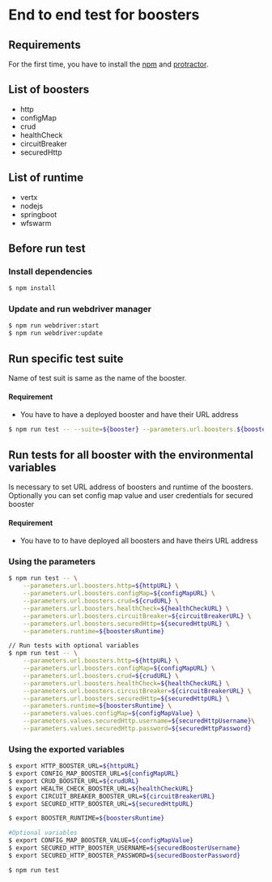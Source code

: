 # End to end test for boosters
## Requirements
For the first time, you have to install the [npm](https://www.npmjs.com/get-npm) and [protractor](http://www.protractortest.org).

## List of boosters
* http
* configMap
* crud
* healthCheck
* circuitBreaker
* securedHttp

## List of runtime
* vertx
* nodejs
* springboot
* wfswarm

## Before run test
### Install dependencies
```bash
$ npm install
```
### Update and run webdriver manager
```bash
$ npm run webdriver:start
$ npm run webdriver:update
```

## Run specific test suite
Name of test suit is same as the name of the booster.
#### Requirement
* You have to have a deployed booster and have their URL address
```bash
$ npm run test -- --suite=${booster} --parameters.url.boosters.${booster}=${boosterURL} --parameters.runtime=${boostersRuntime}
```

## Run tests for all booster with the environmental variables
Is necessary to set URL address of boosters and runtime of the boosters. Optionally you can set config map value and user credentials for secured booster
#### Requirement
* You have to to have deployed all boosters and have theirs URL address

### Using the parameters
```bash
$ npm run test -- \
    --parameters.url.boosters.http=${httpURL} \
    --parameters.url.boosters.configMap=${configMapURL} \
    --parameters.url.boosters.crud=${crudURL} \
    --parameters.url.boosters.healthCheck=${healthCheckURL} \
    --parameters.url.boosters.circuitBreaker=${circuitBreakerURL} \
    --parameters.url.boosters.securedHttp=${securedHttpURL} \
    --parameters.runtime=${boostersRuntime}

// Run tests with optional variables
$ npm run test -- \
    --parameters.url.boosters.http=${httpURL} \
    --parameters.url.boosters.configMap=${configMapURL} \
    --parameters.url.boosters.crud=${crudURL} \
    --parameters.url.boosters.healthCheck=${healthCheckURL} \
    --parameters.url.boosters.circuitBreaker=${circuitBreakerURL} \
    --parameters.url.boosters.securedHttp=${securedHttpURL} \
    --parameters.runtime=${boostersRuntime} \
    --parameters.values.configMap=${configMapValue} \
    --parameters.values.securedHttp.username=${securedHttpUsername}\
    --parameters.values.securedHttp.password=${securedHttpPassword}

```
### Using the exported variables
```bash
$ export HTTP_BOOSTER_URL=${httpURL}
$ export CONFIG_MAP_BOOSTER_URL=${configMapURL} 
$ export CRUD_BOOSTER_URL=${crudURL}
$ export HEALTH_CHECK_BOOSTER_URL=${healthCheckURL}
$ export CIRCUIT_BREAKER_BOOSTER_URL=${circuitBreakerURL}
$ export SECURED_HTTP_BOOSTER_URL=${securedHttpURL}

$ export BOOSTER_RUNTIME=${boostersRuntime}

#Optional variables
$ export CONFIG_MAP_BOOSTER_VALUE=${configMapValue}
$ export SECURED_HTTP_BOOSTER_USERNAME=${securedBoosterUsername}
$ export SECURED_HTTP_BOOSTER_PASSWORD=${securedBoosterPassword}

$ npm run test
```
